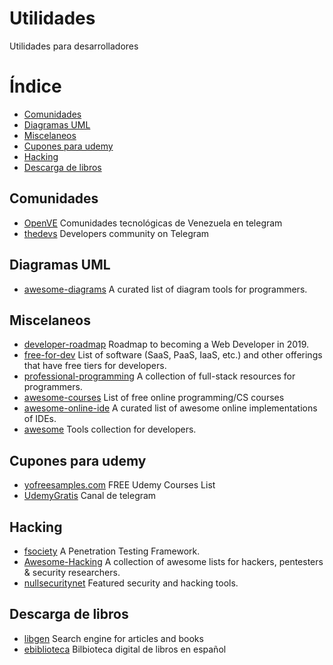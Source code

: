 # Utilidades
Utilidades para desarrolladores

Índice
=================

   * [Comunidades](#comunidades)
   * [Diagramas UML](#diagramas-uml)
   * [Miscelaneos](#miscelaneos)
   * [Cupones para udemy](#cupones-para-udemy)
   * [Hacking](#hacking)
   * [Descarga de libros](#descarga-de-libros)


## Comunidades
 
  * [OpenVE](https://github.com/OpenVE/comunidades-en-telegram) Comunidades tecnológicas de Venezuela en telegram
  * [thedevs](https://thedevs.network/) Developers community on Telegram

## Diagramas UML

  * [awesome-diagrams](https://github.com/robbie-cao/awesome-diagrams) A curated list of diagram tools for programmers.

## Miscelaneos

  * [developer-roadmap](https://github.com/kamranahmedse/developer-roadmap) Roadmap to becoming a Web Developer in 2019.
  * [free-for-dev](https://github.com/ripienaar/free-for-dev) List of software (SaaS, PaaS, IaaS, etc.) and other offerings that have free tiers for developers.
  * [professional-programming](https://github.com/charlax/professional-programming) A collection of full-stack resources for programmers.
  * [awesome-courses](https://github.com/fffaraz/awesome-courses) List of free online programming/CS courses
  * [awesome-online-ide](https://github.com/styfle/awesome-online-ide) A curated list of awesome online implementations of IDEs.
  * [awesome](https://github.com/sindresorhus/awesome) Tools collection for developers.

## Cupones para udemy

  * [yofreesamples.com](https://yofreesamples.com/courses/free-discounted-udemy-courses-list/) FREE Udemy Courses List
  * [UdemyGratis](https://t.me/UdemyGratis) Canal de telegram

## Hacking

  * [fsociety](https://github.com/Manisso/fsociety) A Penetration Testing Framework.
  * [Awesome-Hacking](https://github.com/Hack-with-Github/Awesome-Hacking) A collection of awesome lists for hackers, pentesters & security researchers.
  * [nullsecuritynet](https://github.com/nullsecuritynet/tools) Featured security and hacking tools.

## Descarga de libros

  * [libgen](http://libgen.io/) Search engine for articles and books
  * [ebiblioteca](http://ebiblioteca.org/?/novedades/) Bilbioteca digital de libros en español

